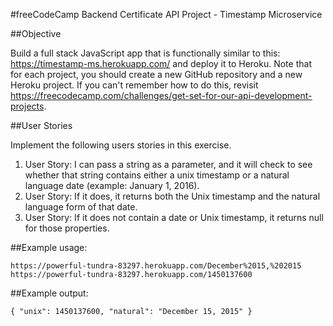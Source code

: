 #freeCodeCamp Backend Certificate API Project - Timestamp Microservice

##Objective

Build a full stack JavaScript app that is functionally similar to this: https://timestamp-ms.herokuapp.com/ and deploy it to Heroku. Note that for each project, you should create a new GitHub repository and a new Heroku project. If you can't remember how to do this, revisit https://freecodecamp.com/challenges/get-set-for-our-api-development-projects.

##User Stories

Implement the following users stories in this exercise.

1. User Story: I can pass a string as a parameter, and it will check to see whether that string contains either a unix timestamp or a natural language date (example: January 1, 2016).
2. User Story: If it does, it returns both the Unix timestamp and the natural language form of that date.
3. User Story: If it does not contain a date or Unix timestamp, it returns null for those properties.

##Example usage:
```
https://powerful-tundra-83297.herokuapp.com/December%2015,%202015
https://powerful-tundra-83297.herokuapp.com/1450137600
```
##Example output:
```
{ "unix": 1450137600, "natural": "December 15, 2015" }
```
